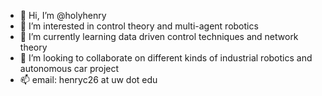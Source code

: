 - 👋 Hi, I’m @holyhenry
- 👀 I’m interested in control theory and multi-agent robotics
- 🌱 I’m currently learning data driven control techniques and network theory
- 💞️ I’m looking to collaborate on different kinds of industrial robotics and autonomous car project
- 📫 email: henryc26 at uw dot edu

<!---
holyhenry/holyhenry is a ✨ special ✨ repository because its `README.md` (this file) appears on your GitHub profile.
You can click the Preview link to take a look at your changes.
--->
